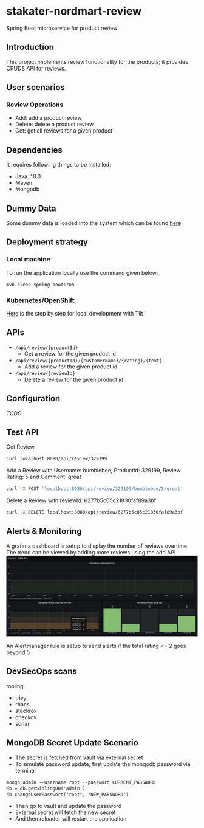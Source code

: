 # stakater-nordmart-review

Spring Boot microservice for product review

## Introduction

This project implements review functionality for the products; it provides CRUDS API for reviews.


## User scenarios

### Review Operations

- Add: add a product review
- Delete: delete a product review
- Get: get all reviews for a given product

## Dependencies

It requires following things to be installed:

* Java: ^8.0.
* Maven
* Mongodb

## Dummy Data

Some dummy data is loaded into the system which can be found [here](https://github.com/stakater-lab/stakater-nordmart-review/blob/master/src/main/java/com/stakater/nordmart/service/ReviewServiceImpl.java#L30-L54)

## Deployment strategy

### Local machine

To run the application locally use the command given below:

```bash
mvn clean spring-boot:run
```

### Kubernetes/OpenShift

[Here](https://docs.cloud.stakater.com/content/sre/local-development/tilt/step-by-step-guide.html) is the step by step for local development with Tilt

## APIs

- `/api/review/{productId}`
  - Get a review for the given product id
- `/api/review/{productId}/{customerName}/{rating}/{text}`
  - Add a review for the given product id
- `/api/review/{reviewId}`
  - Delete a review for the given product id

## Configuration

_TODO_

## Test API

Get Review
```bash
curl localhost:8080/api/review/329199
```

Add a Review with Username: bumblebee, ProductId: 329199, Review Rating: 5 and Comment: great
```bash
curl -X POST 'localhost:8080/api/review/329199/bumblebee/5/great'
```

Delete a Review with reviewId: 6277b5c05c21830faf89a3bf
```bash
curl -X DELETE localhost:8080/api/review/6277b5c05c21830faf89a3bf
```

## Alerts & Monitoring

A grafana dashboard is setup to display the number of reviews overtime. The trend can be viewed by adding more reviews using the add API
![Grafana Dashbaord](assets/grafana_dashboard.png)


An Alertmanager rule is setup to send alerts if the total rating <= 2 goes beyond 5

## DevSecOps scans

tooling:
- trivy
- rhacs 
- stackrox
- checkov
- sonar

## MongoDB Secret Update Scenario

- The secret is fetched from vault via external secret
- To simulate password update; first update the mongodb password via terminal
```
mongo admin --username root --password CURRENT_PASSWORD
db = db.getSiblingDB('admin')
db.changeUserPassword("root", "NEW_PASSWORD")
```
- Then go to vault and update the password
- External secret will fetch the new secret
- And then reloader will restart the application

